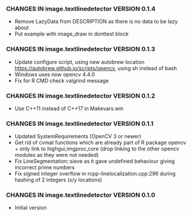 ### CHANGES IN image.textlinedetector VERSION 0.1.4

- Remove LazyData from DESCRIPTION as there is no data to be lazy about
- Put example with image_draw in donttest block

### CHANGES IN image.textlinedetector VERSION 0.1.3

- Update configure script, using new autobrew location https://autobrew.github.io/scripts/opencv, using sh instead of bash
- Windows uses now opencv 4.4.0
- Fix for R CMD check valgrind message

### CHANGES IN image.textlinedetector VERSION 0.1.2

- Use C++11 instead of C++17 in Makevars.win

### CHANGES IN image.textlinedetector VERSION 0.1.1

- Updated SystemRequirements (OpenCV 3 or newer)
- Get rid of cvmat functions which are already part of R package opencv + only link to highgui,imgproc,core (drop linking to the other opencv modules as they were not needed)
- Fix LineSegmentation::sieve as it gave undefined behaviour giving incorrect prime numbers
- Fix signed integer overflow in rcpp-linelocalization.cpp:296 during hashing of 2 integers (x/y locations)

### CHANGES IN image.textlinedetector VERSION 0.1.0

- Initial version
